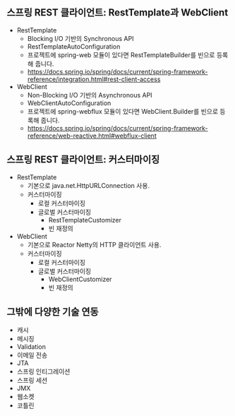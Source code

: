 ## 스프링 REST 클라이언트: RestTemplate과 WebClient
- RestTemplate
    * Blocking I/O 기반의 Synchronous API 
    * RestTemplateAutoConfiguration
    * 프로젝트에 spring-web 모듈이 있다면 RestTemplateBuilder를 빈으로 등록해 줍니다.
    * https://docs.spring.io/spring/docs/current/spring-framework-reference/integration.html#rest-client-access
- WebClient
    * Non-Blocking I/O 기반의 Asynchronous API
    * WebClientAutoConfiguration
    * 프로젝트에 spring-webflux 모듈이 있다면 WebClient.Builder를 빈으로 등록해 줍니다.
    * https://docs.spring.io/spring/docs/current/spring-framework-reference/web-reactive.html#webflux-client

## 스프링 REST 클라이언트: 커스터마이징
- RestTemplate
  * 기본으로 java.net.HttpURLConnection 사용.
  * 커스터마이징
    * 로컬 커스터마이징
    * 글로벌 커스터마이징
      * RestTemplateCustomizer
      * 빈 재정의
- WebClient
  * 기본으로 Reactor Netty의 HTTP 클라이언트 사용.
  * 커스터마이징
    * 로컬 커스터마이징
    * 글로벌 커스터마이징
      * WebClientCustomizer
      * 빈 재정의

## 그밖에 다양한 기술 연동
- 캐시
- 메시징
- Validation
- 이메일 전송
- JTA
- 스프링 인티그레이션
- 스프링 세션
- JMX
- 웹소켓
- 코틀린